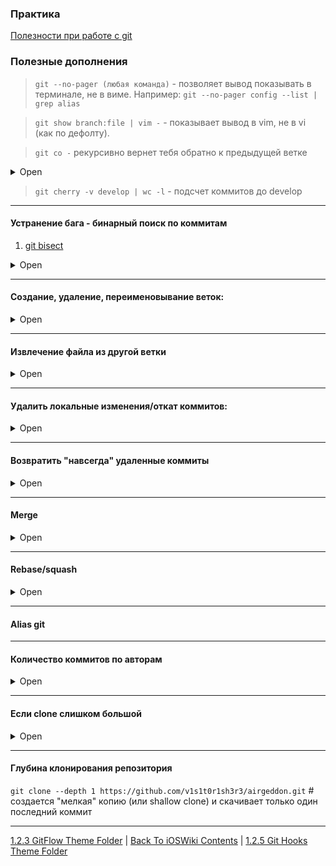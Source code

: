 ### Практика

[Полезности при работе с git](https://gist.github.com/1234ru/d15722f9a76ab7f901afa0003bd0dfef/)

### Полезные дополнения

>`git --no-pager (любая команда)` - позволяет вывод показывать в терминале, не в виме. 
>Например: `git --no-pager config --list | grep alias`


>`git show branch:file | vim -` - показывает вывод в vim, не в vi (как по дефолту).

> `git co -` рекурсивно вернет тебя обратно к предыдущей ветке

  <details><summary>Open</summary>
  <p>
    
  По аналогии с `cd -` в терминале:

  `git: (develop) git checkout -` - возвращает на предыдущую переключенную ветку.

  `git: (bugfix/popov/) git checkout -` - повторный ввод команды вовзравит в ветку `develop`.

  Оператор `-` представляет собой сокращение для синтаксиса `@{-1}`, который позволяет переключиться на любое количество чекаутов назад. Так что если вы, к примеру, создали ветвь `feature/thing-a`, потом `feature/thing-b`, а потом `bugfix/thing-c`, то параметр `@{-2}` вернет вас к `feature/thing-a`
    
  </p>
  </details>

> `git cherry -v develop | wc -l` - подсчет коммитов до develop

---

#### Устранение бага - бинарный поиск по коммитам

1. [git bisect](https://habr.com/ru/articles/591447/)

<details><summary>Open</summary>
<p>

За логарифмическое время мы сможем отдебажить код при помощи бинарного поиска, который уже встроен в git: `git bisect`

</p>
</details>

---
  
#### Создание, удаление, переименовывание веток: 

<details><summary>Open</summary>
<p>
  
1) Создание ветки:
	
* git checkout -b bugfix
	
то же самое, что и:  git branch bugfix + git checkout bugfix
	
* git push --set-upstream [1] bugfix

2) Удаление ветки:
	
* git checkout develop 				# переключаемся на любую ветку

* git branch -d/-D your_branch 			# удаляем локальную; -D force удаление
  
* git push [1] --delete your_branch 		# удаляем удаленную
`[origin] - то, что мы прописывали в git push [1] HEAD:[your branch]`

 Если появляется ошибка `A branch named 'bugfix/...' already exists`, то заново прописать с флагом -D `git branch -D your_branch`
	
3) Переименовывание ветки:

* git branch -m old_branch new_branch        	# Rename branch locally

* git push origin :old_branch                	# Delete the old branch

* git push --set-upstream origin new_branch  	# Push the new branch, set local branch to track the new remote
	
</p>
</details>

---
  
#### Извлечение файла из другой ветки

<details><summary>Open</summary>
<p>
  
  Пример команды: `git show some-branch:some-file.js | vim -`
  
  Иногда бывает удобно посмотреть на какой-либо файл в другой ветке, не переключаясь на неё. 
  Это можно сделать с помощью команды `git show some-branch-name:some-file-name.js`, которая выведет содержимое файла в указанной ветке прямо в терминал.
  
  А с помощью перенаправления вывода можно сохранить этот файл в указанное место на диске, например, если вы заходите открыть два файла одновременно в своём редакторе: `git show some-branch-name:some-file-name.js > deleteme.js`

  Примечание: если вам нужно всего лишь сравнить два файла, то можно выполнить такую команду: `git diff some-branch some-filename.js`
  
</p>
</details>

---
  
#### Удалить локальные изменения/откат коммитов:

<details><summary>Open</summary>
<p>

  * `git reset --hard {{some-commit-hash}}` — вернуться на определённый коммит в истории. Все изменения, сделанные после этого коммита пропадут.
  
  ```
  Если я хочу отменить все внесённые изменения и начать работу с чистого листа, я использую команду `git reset --hard HEAD`.
  
  git reset --hard [1]/yourBranch - более точно указываем к чем мы хотим откатить (к оригинальной ветка, которая хранится удаленно). 
  
  git reset --hard HEAD~1 - назад на 1 коммит
  ```
  
  * `git reset {{some-commit-hash}}` — вернуться на определённый коммит в истории. Все изменения, сделанные после этого коммита, получат состояние «Not staged for commit» - надо делать git add и git commit. Чтобы вернуть их обратно, нужно использовать команды git add и git commit.
  
  ```
  Если я хочу отредактировать изменения и/или закоммитить файлы в другом порядке, я использу git reset {{some-start-point-hash}}.
  ```
  
  * `git reset --soft {{some-commit-hash}}` — вернуться на определённый коммит в истории. Все изменения, сделанные после этого коммита, получат состояние «Staged for commit». Чтобы вернуть их обратно, нужно использовать команду git commit.
  
  ```
  Если я просто хочу взять три последних коммита и слить их в один большой коммит, я использую команду git reset --soft {{some-start-point-hash}}
  ```

  или если хочется изменить только файл
 
* `git checkout (our file)` - заменяет ваш локальный файл на оригинальной из удаленного репозитория (без конкретного указания откуда, он будет заменять текущие незакоммиченный файл на тот же файл из HEAD)

</p>
</details>

---

#### Возвратить "навсегда" удаленные коммиты

<details><summary>Open</summary>
<p>
	
  Способ 1:
	
```console
➜ git reflog
## Находим потерявшийся коммит. И возвращаемся к нему
➜ git checkout a38f9gdade[commit hash]
## Или
➜ git reset --hard a38f9gdade 
## Создаем ветку и пушим изменения
```

  Способ 2:

Утилита `git fsck` проверяет внутреннюю базу данных на целостность. Если выполнить её с ключом --full, будут показаны все объекты, недостижимые из других объектов:
	
```console
➜ git fsck --full
```

В нашем случае потерянный коммит указан после слов «dangling commit» («висячий коммит»). Его можно восстановить аналогичным образом, создав новую ветку, указывающую на этот SHA-1.
	
</p>
</details>

---

#### Merge

<details><summary>Open</summary>
<p>
  
* git checkout master
* git merge my_branch
  
My_branch слилась в master 

**Merge-конфликт** все, что выше `=======` - это HEAD, все, что ниже до `>>>>>>>` - это то, что мы сливали в мастер (My_branch)
  
Merge при конфликтах становится опасной утилитой - не всегда можно заметить какие строчки добавлены или файлы (а они могут влиять на работу программы). Справитсья с такой проблемой поможет команда `git mergetool`. Выведется vimdiff, который покажет полную разницу в файлах.
  
</p>
</details>

---
  
#### Rebase/squash

<details><summary>Open</summary>
<p>

1. Ребейз на новую ветку

Куда: [1]/release
Откуда: bugfix

	git checkout [1]/release && git fetch && git pull && git checkout bugfix
  
	git rebase [1]/release

	git push -f
  
  Только n коммитов ребейзнуть [ссылка:](https://stackoverflow.com/questions/39084984/how-to-rebase-only-last-two-commits-without-the-whole-branch#:~:text=First%20create%20the%20branch%20other_feature%20at%20the%20same%20commit%20as%20feature%20.&text=Rebase%20the%20previous%20two%20commits%20onto%20master%20.&text=Checkout%20feature%20.&text=Reset%20feature%20to%20the%20commit%20where%20you%20want%20it.)

	git co branch1
	
	git rebase -i --onto (branch2) HEAD~3
	
	branch1 rebased to branch2

2. squash

`git rebase -i HEAD~4` - в интерактивном режиме выбирает 4 коммита(включая головной), чтобы с ними что-то делать. Открывается вим и снизу вверх показаны коммиты по новизне (снизу последний).

Задача: 4 коммиты текста превратить в 2 (соединить коммиты "added third text", "added second text" и "added additional text")
```console
* 7ae83e1 2 hours ago [eldaroid]  | added third text
* a3db998 2 hours ago [eldaroid]  | added second text
* ee5273f 2 hours ago [eldaroid]  | added additional text
* bdb22e5 2 hours ago [eldaroid]  | file1
```

`git rebase -i HEAD ~4`, открывается следующее:

```console
pick bdb22e5 file1
f ee5273f added additional text
f a3db998 added second text
r 7ae83e1 added third text
```
Что произойдет? Коммит a3db998 склеится с ee5273f и потом 7ae83e1 склеится с тем, который получится в результате склеивания a3db998 и ee5273f. Текст коммита у ee5273f и a3db998 выкинется. Нас перекинет в окно, где можно будет изменить текст коммита у 7ae83e1 (изменили "added additional text" на "added text")

После дерево будет выглядить так (важно отметить, что хеши у последних 2х коммитов изменились):
```console
* 08e436b 3 hours ago [eldaroid]  | added text
* bdb22e5 3 hours ago [eldaroid]  | file1
```

3. Pull --rebase

Удаленная ветка: A--B--C. Вы работаете: A--B--C--(D) - D еще не на удаленной репе. Кто то в вашей ветке делает удаленный коммит: А--В--С--Е. Теперь вы не можете запушить (D), появляется ошибка: 

```console
! [rejected]        master -> master (fetch first)
error: failed to push some refs to 'https://github.com/eldaroid/iosBasics.git'
hint: Updates were rejected because the remote contains work that you do
hint: not have locally. This is usually caused by another repository pushing
hint: to the same ref. You may want to first integrate the remote changes
hint: (e.g., 'git pull ...') before pushing again.
hint: See the 'Note about fast-forwards' in 'git push --help' for details.	
```

Решение: `git pull --rebase` = делает `git fetch` + `git rebase`. Получается у нас следующая картина: А--В--С--Е--(D). Теперь пушим изменения `git push`. Получается следующяя картина: А--В--С--Е--D.
	
</p>
</details>

---

#### Alias git


---

#### Количество коммитов по авторам

<details><summary>Open</summary>
<p>

Количество коммитов по авторам с 22 июня 2021 г. по 9 сентября 2021 г.:
```console
➜ git shortlog -s -n --since="22-06-2021" --before="2022-09-01"	
```

С определенной даты до сегодня:

```console
➜ git shortlog -s -n --since="22-06-2021"
```	

</p>
</details>

---

#### Если clone слишком большой

<details><summary>Open</summary>
<p>

```console
➜ git config --global core.compression 0
➜ git config --global http.postBuffer 1048576000
➜ git config --global http.maxRequestBuffer 100M
➜ git clone
```

```
git config --global http.maxRequestBuffer 100M --depth=1 - также может помочь, означает, что надо засквошить все коммиты в 1 последний. Когда это сработает, перейдите в новый каталог и получите оставшуюся часть клона: git fetch --unshallow  и git pull --all
``` 

Также это можно добавить в [gitconfig](/1%20Common/1.1%20Configs/1.1.3%20gitconfig.md), чтобы не прописывать каждый раз
</p>
</details>

---

#### Глубина клонирования репозитория

`git clone --depth 1 https://github.com/v1s1t0r1sh3r3/airgeddon.git` # создается "мелкая" копию (или shallow clone) и скачивает только один последний коммит

---

[1.2.3 GitFlow Theme Folder](./1.2.3%20Flow/) | [Back To iOSWiki Contents](https://github.com/eldaroid/iOSWiki) |  [1.2.5 Git Hooks Theme Folder](../1.2%20Git/1.2.5%20GitHook/)
